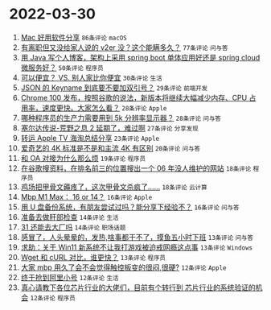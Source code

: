 # 2022-03-30

1. [Mac 好用软件分享](https://www.v2ex.com/t/843789) `86条评论` `macOS`
1. [有离职但又没给家人说的 v2er 没？这个能瞒多久？](https://www.v2ex.com/t/843816) `77条评论` `问与答`
1. [用 Java 写个人博客，架构上采用 spring boot 单体应用好还是 spring cloud 微服务好？](https://www.v2ex.com/t/843796) `50条评论` `程序员`
1. [可以便宜？ VS. 别人家比你便宜](https://www.v2ex.com/t/843811) `30条评论` `生活`
1. [JSON 的 Keyname 到底要不要加双引号？](https://www.v2ex.com/t/843806) `29条评论` `前端开发`
1. [Chrome 100 发布，按照谷歌的说法，新版本将继续大幅减少内存、CPU 占用率，速度更快。大家怎么看？](https://www.v2ex.com/t/843813) `28条评论` `Apple`
1. [哪种程序员的生产力需要用到 5k 分辨率显示器？](https://www.v2ex.com/t/843803) `28条评论` `问与答`
1. [塞尔达传说-荒野之息 2 延期了，难过啊](https://www.v2ex.com/t/843773) `27条评论` `分享发现`
1. [转运 Apple TV 海淘总结分享](https://www.v2ex.com/t/843776) `23条评论` `Apple`
1. [爱奇艺的 4K 标准是不是和主流 4K 有区别](https://www.v2ex.com/t/843818) `20条评论` `问与答`
1. [和 OA 对接为什么那么烦](https://www.v2ex.com/t/843780) `19条评论` `程序员`
1. [在谷歌搜资料，在排名前三的位置搜出一个 06 年没人维护的网站](https://www.v2ex.com/t/843879) `18条评论` `程序员`
1. [鸡场把甲骨文薅疼了，这次甲骨文杀疯了……](https://www.v2ex.com/t/843814) `18条评论` `云计算`
1. [Mbp M1 Max： 16 or 14？](https://www.v2ex.com/t/843859) `16条评论` `Apple`
1. [用 U 盘备份系统，有朋友尝试过吗？能分享下经验不？](https://www.v2ex.com/t/843774) `16条评论` `问与答`
1. [准备去做肝部检查](https://www.v2ex.com/t/843868) `14条评论` `生活`
1. [31 还能去大厂吗](https://www.v2ex.com/t/843787) `14条评论` `职场话题`
1. [感冒了，人头晕晕的，发热,啥事都干不了，摸鱼五小时下班](https://www.v2ex.com/t/843829) `13条评论` `问与答`
1. [求助：关于 Win11 新系统不让我打游戏被迫戒网瘾这点事](https://www.v2ex.com/t/843802) `13条评论` `Windows`
1. [Wget 和 cURL 对比，谁更快？](https://www.v2ex.com/t/843801) `13条评论` `程序员`
1. [大家 mbp 用久了会不会觉得触控板变的很闷,很硬?](https://www.v2ex.com/t/843844) `12条评论` `Apple`
1. [终于抢到阿里小号](https://www.v2ex.com/t/843838) `12条评论` `生活`
1. [真心请教下各位芯片行业的大佬们，目前有个转行到 芯片行业的系统验证的机会](https://www.v2ex.com/t/843824) `12条评论` `程序员`
